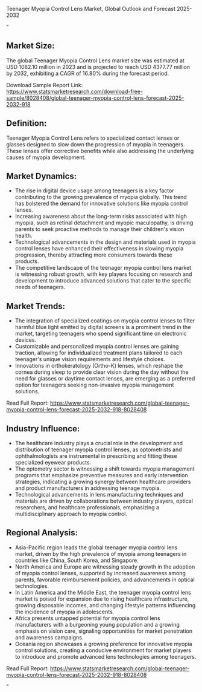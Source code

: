 Teenager Myopia Control Lens Market, Global Outlook and Forecast 2025-2032 

"<h2>Market Size:</h2>
<p>The global Teenager Myopia Control Lens market size was estimated at USD 1082.10 million in 2023 and is projected to reach USD 4377.77 million by 2032, exhibiting a CAGR of 16.80% during the forecast period.</p>
<p>Download Sample Report Link: <a href='https://www.statsmarketresearch.com/download-free-sample/8028408/global-teenager-myopia-control-lens-forecast-2025-2032-918'>https://www.statsmarketresearch.com/download-free-sample/8028408/global-teenager-myopia-control-lens-forecast-2025-2032-918</a></p>

<h2>Definition:</h2>
<p>Teenager Myopia Control Lens refers to specialized contact lenses or glasses designed to slow down the progression of myopia in teenagers. These lenses offer corrective benefits while also addressing the underlying causes of myopia development.</p>

<h2>Market Dynamics:</h2>
<ul>
<li>The rise in digital device usage among teenagers is a key factor contributing to the growing prevalence of myopia globally. This trend has bolstered the demand for innovative solutions like myopia control lenses.</li>
<li>Increasing awareness about the long-term risks associated with high myopia, such as retinal detachment and myopic maculopathy, is driving parents to seek proactive methods to manage their children's vision health.</li>
<li>Technological advancements in the design and materials used in myopia control lenses have enhanced their effectiveness in slowing myopia progression, thereby attracting more consumers towards these products.</li>
<li>The competitive landscape of the teenager myopia control lens market is witnessing robust growth, with key players focusing on research and development to introduce advanced solutions that cater to the specific needs of teenagers.</li>
</ul>

<h2>Market Trends:</h2>
<ul>
<li>The integration of specialized coatings on myopia control lenses to filter harmful blue light emitted by digital screens is a prominent trend in the market, targeting teenagers who spend significant time on electronic devices.</li>
<li>Customizable and personalized myopia control lenses are gaining traction, allowing for individualized treatment plans tailored to each teenager's unique vision requirements and lifestyle choices.</li>
<li>Innovations in orthokeratology (Ortho-K) lenses, which reshape the cornea during sleep to provide clear vision during the day without the need for glasses or daytime contact lenses, are emerging as a preferred option for teenagers seeking non-invasive myopia management solutions.</li>
</ul>
<p>Read Full Report: <a href='https://www.statsmarketresearch.com/global-teenager-myopia-control-lens-forecast-2025-2032-918-8028408'>https://www.statsmarketresearch.com/global-teenager-myopia-control-lens-forecast-2025-2032-918-8028408</a></p>

<h2>Industry Influence:</h2>
<ul>
<li>The healthcare industry plays a crucial role in the development and distribution of teenager myopia control lenses, as optometrists and ophthalmologists are instrumental in prescribing and fitting these specialized eyewear products.</li>
<li>The optometry sector is witnessing a shift towards myopia management programs that emphasize preventive measures and early intervention strategies, indicating a growing synergy between healthcare providers and product manufacturers in addressing teenage myopia.</li>
<li>Technological advancements in lens manufacturing techniques and materials are driven by collaborations between industry players, optical researchers, and healthcare professionals, emphasizing a multidisciplinary approach to myopia control.</li>
</ul>

<h2>Regional Analysis:</h2>
<ul>
<li>Asia-Pacific region leads the global teenager myopia control lens market, driven by the high prevalence of myopia among teenagers in countries like China, South Korea, and Singapore.</li>
<li>North America and Europe are witnessing steady growth in the adoption of myopia control lenses, supported by increased awareness among parents, favorable reimbursement policies, and advancements in optical technologies.</li>
<li>In Latin America and the Middle East, the teenager myopia control lens market is poised for expansion due to rising healthcare infrastructure, growing disposable incomes, and changing lifestyle patterns influencing the incidence of myopia in adolescents.</li>
<li>Africa presents untapped potential for myopia control lens manufacturers with a burgeoning young population and a growing emphasis on vision care, signaling opportunities for market penetration and awareness campaigns.</li>
<li>Oceania region showcases a growing preference for innovative myopia control solutions, creating a conducive environment for market players to introduce and promote advanced lens technologies among teenagers.</li>
</ul>
<p>Read Full Report: <a href='https://www.statsmarketresearch.com/global-teenager-myopia-control-lens-forecast-2025-2032-918-8028408'>https://www.statsmarketresearch.com/global-teenager-myopia-control-lens-forecast-2025-2032-918-8028408</a></p>"
